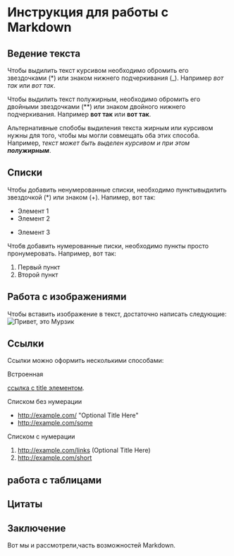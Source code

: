 # Инструкция для работы с Markdown

## Ведение текста

Чтобы выдилить текст курсивом необходимо обромить его звездочками (*) или знаком нижнего подчеркивания (_).
Например *вот так* или _вот так_.

Чтобы выдилить текст полужирным, необходимо обромить его двойными звездочками (**) или знаком двойного нижнего подчеркивания.
Например **вот так** или __вот так__.

Альтернативные спобобы выдиления текста жирным или курсивом нужны для того, чтобы мы могли совмещать оба этих способа.
Например, _текст может быть выделен курсивом и при этом **полужирным**_.

## Списки

Чтобы добавить ненумерованные списки, необходимо пунктывыдилить звездочкой (*) или знаком (+).
Напимер, вот так:
* Элемент 1
* Элемент 2
+ Элемент 3

Чтобв добавить нумерованные писки, необходимо пункты просто пронумеровать.
Например, вот так:
1. Первый пункт
2. Второй пункт

## Работа с изображениями

Чтобы вставить изображение в текст, достаточно написать следующие: ![Привет, это Мурзик](Murzik.jpg)

## Ссылки

Ссылки можно оформить несколькими способами:

Встроенная

[ссылка с title элементом](http://example.com/link "Я ссылка").

Списком без нумерации

* http://example.com/ "Optional Title Here"
* http://example.com/some

Списком с нумерации

1. http://example.com/links (Optional Title Here)
2. http://example.com/short

## работа с таблицами

## Цитаты

## Заключение
Вот мы и рассмотрели,часть возможностей Markdown.
